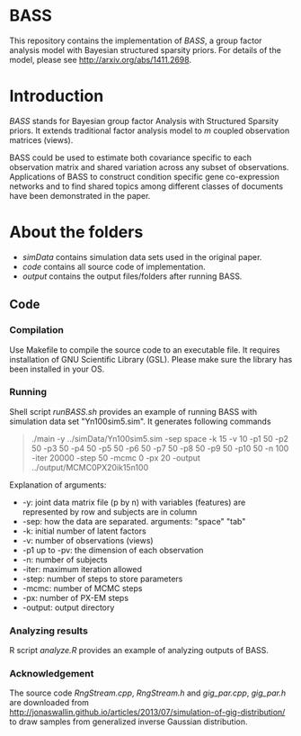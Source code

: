 # BASS
This repository contains the implementation of _BASS_,  a group factor analysis model with Bayesian structured sparsity priors.
For details of the model, please see http://arxiv.org/abs/1411.2698.

# Introduction
_BASS_ stands for Bayesian group factor Analysis with Structured Sparsity priors.
It extends traditional factor analysis model to _m_ coupled observation matrices (views).

BASS could be used to estimate both covariance specific to each observation matrix 
and shared variation across any subset of observations. 
Applications of BASS to construct condition specific gene co-expression networks and to
find shared topics among different classes of documents have been demonstrated in the paper.


# About the folders
* _simData_ contains simulation data sets used in the original paper.
* _code_ contains all source code of implementation.
* _output_ contains the output files/folders after running BASS.

## Code
### Compilation
Use Makefile to compile the source code to an executable file. 
It requires installation of GNU Scientific Library (GSL). 
Please make sure the library has been installed in your OS.

### Running
Shell script _runBASS.sh_ provides an example of running BASS with simulation data set "Yn100sim5.sim".
It generates following commands
> ./main -y ../simData/Yn100sim5.sim -sep space -k 15 
  > -v 10 -p1 50 -p2 50 -p3 50 -p4 50 -p5 50 -p6 50 -p7 50 -p8 50 -p9 50 -p10 50
  > -n 100 -iter 20000 -step 50 -mcmc 0 -px 20 
  > -output ../output/MCMC0PX20ik15n100

Explanation of arguments:
* -y: joint data matrix file (p by n) with variables (features) are represented by row and subjects are in column
* -sep: how the data are separated. arguments: "space" "tab"
* -k: initial number of latent factors
* -v: number of observations (views)
* -p1 up to -pv: the dimension of each observation
* -n: number of subjects
* -iter: maximum iteration allowed
* -step: number of steps to store parameters
* -mcmc: number of MCMC steps
* -px: number of PX-EM steps
* -output: output directory

### Analyzing results
R script _analyze.R_ provides an example of analyzing outputs of BASS.

### Acknowledgement
The source code _RngStream.cpp_, _RngStream.h_ and *gig_par.cpp*, *gig_par.h* are downloaded from
http://jonaswallin.github.io/articles/2013/07/simulation-of-gig-distribution/ to draw samples from generalized inverse Gaussian distribution. 
